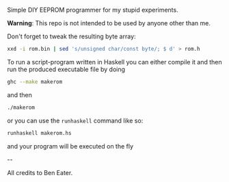 Simple DIY EEPROM programmer for my stupid experiments.

**Warning**: This repo is not intended to be used by anyone other than me.

Don't forget to tweak the resulting byte array:

```sh
xxd -i rom.bin | sed 's/unsigned char/const byte/; $ d' > rom.h
```

To run a script-program written in Haskell you can either compile it and
then run the produced executable file by doing

```sh
ghc --make makerom
```

and then

```sh
./makerom
```

or you can use the `runhaskell` command like so:

```sh
runhaskell makerom.hs
```

and your program will be executed on the fly

--

All credits to Ben Eater.
